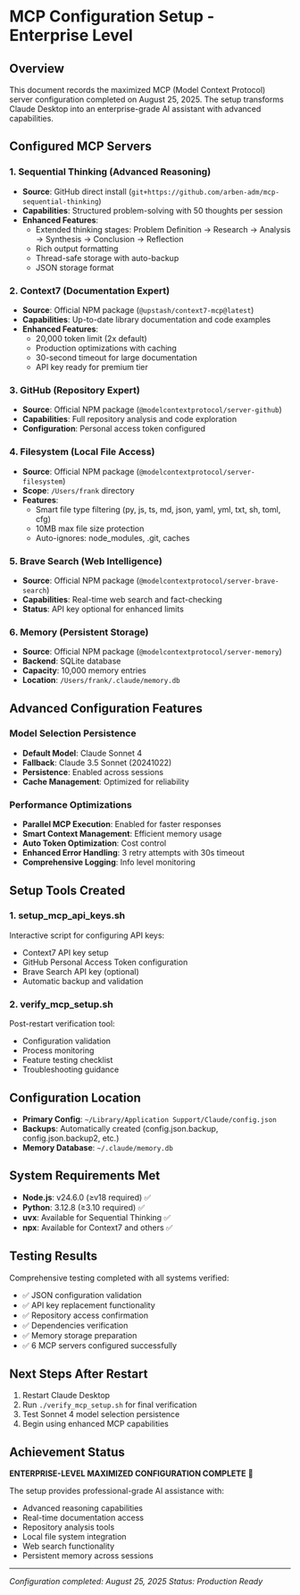 # MCP Configuration Setup - Enterprise Level

## Overview
This document records the maximized MCP (Model Context Protocol) server configuration completed on August 25, 2025. The setup transforms Claude Desktop into an enterprise-grade AI assistant with advanced capabilities.

## Configured MCP Servers

### 1. Sequential Thinking (Advanced Reasoning)
- **Source**: GitHub direct install (`git+https://github.com/arben-adm/mcp-sequential-thinking`)
- **Capabilities**: Structured problem-solving with 50 thoughts per session
- **Enhanced Features**: 
  - Extended thinking stages: Problem Definition → Research → Analysis → Synthesis → Conclusion → Reflection
  - Rich output formatting
  - Thread-safe storage with auto-backup
  - JSON storage format

### 2. Context7 (Documentation Expert)
- **Source**: Official NPM package (`@upstash/context7-mcp@latest`)
- **Capabilities**: Up-to-date library documentation and code examples
- **Enhanced Features**:
  - 20,000 token limit (2x default)
  - Production optimizations with caching
  - 30-second timeout for large documentation
  - API key ready for premium tier

### 3. GitHub (Repository Expert)
- **Source**: Official NPM package (`@modelcontextprotocol/server-github`)
- **Capabilities**: Full repository analysis and code exploration
- **Configuration**: Personal access token configured

### 4. Filesystem (Local File Access)
- **Source**: Official NPM package (`@modelcontextprotocol/server-filesystem`)
- **Scope**: `/Users/frank` directory
- **Features**:
  - Smart file type filtering (py, js, ts, md, json, yaml, yml, txt, sh, toml, cfg)
  - 10MB max file size protection
  - Auto-ignores: node_modules, .git, caches

### 5. Brave Search (Web Intelligence)
- **Source**: Official NPM package (`@modelcontextprotocol/server-brave-search`)
- **Capabilities**: Real-time web search and fact-checking
- **Status**: API key optional for enhanced limits

### 6. Memory (Persistent Storage)
- **Source**: Official NPM package (`@modelcontextprotocol/server-memory`)
- **Backend**: SQLite database
- **Capacity**: 10,000 memory entries
- **Location**: `/Users/frank/.claude/memory.db`

## Advanced Configuration Features

### Model Selection Persistence
- **Default Model**: Claude Sonnet 4
- **Fallback**: Claude 3.5 Sonnet (20241022)
- **Persistence**: Enabled across sessions
- **Cache Management**: Optimized for reliability

### Performance Optimizations
- **Parallel MCP Execution**: Enabled for faster responses
- **Smart Context Management**: Efficient memory usage
- **Auto Token Optimization**: Cost control
- **Enhanced Error Handling**: 3 retry attempts with 30s timeout
- **Comprehensive Logging**: Info level monitoring

## Setup Tools Created

### 1. setup_mcp_api_keys.sh
Interactive script for configuring API keys:
- Context7 API key setup
- GitHub Personal Access Token configuration
- Brave Search API key (optional)
- Automatic backup and validation

### 2. verify_mcp_setup.sh
Post-restart verification tool:
- Configuration validation
- Process monitoring
- Feature testing checklist
- Troubleshooting guidance

## Configuration Location
- **Primary Config**: `~/Library/Application Support/Claude/config.json`
- **Backups**: Automatically created (config.json.backup, config.json.backup2, etc.)
- **Memory Database**: `~/.claude/memory.db`

## System Requirements Met
- **Node.js**: v24.6.0 (≥v18 required) ✅
- **Python**: 3.12.8 (≥3.10 required) ✅
- **uvx**: Available for Sequential Thinking ✅
- **npx**: Available for Context7 and others ✅

## Testing Results
Comprehensive testing completed with all systems verified:
- ✅ JSON configuration validation
- ✅ API key replacement functionality
- ✅ Repository access confirmation
- ✅ Dependencies verification
- ✅ Memory storage preparation
- ✅ 6 MCP servers configured successfully

## Next Steps After Restart
1. Restart Claude Desktop
2. Run `./verify_mcp_setup.sh` for final verification
3. Test Sonnet 4 model selection persistence
4. Begin using enhanced MCP capabilities

## Achievement Status
**ENTERPRISE-LEVEL MAXIMIZED CONFIGURATION COMPLETE** 🚀

The setup provides professional-grade AI assistance with:
- Advanced reasoning capabilities
- Real-time documentation access
- Repository analysis tools
- Local file system integration
- Web search functionality
- Persistent memory across sessions

---
*Configuration completed: August 25, 2025*
*Status: Production Ready*

